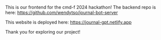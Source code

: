 This is our frontend  for the cmd-f 2024 hackathon! 
The backend repo is here: https://github.com/wendytso/journal-bot-server

This website is deployed here: https://journal-gpt.netlify.app

Thank you for exploring our project!


